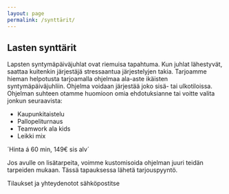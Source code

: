 ```yaml
---
layout: page
permalink: /synttärit/
---
```


## Lasten synttärit

Lapsten syntymäpäiväjuhlat ovat riemuisa tapahtuma. Kun juhlat lähestyvät, saattaa kuitenkin järjestäjä stressaantua järjestelyjen takia. 
Tarjoamme hieman helpotusta tarjoamalla ohjelmaa ala-aste ikäisten syntymäpäiväjuhliin. Ohjelma voidaan järjestää joko sisä- tai 
ulkotiloissa. Ohjelman suhteen otamme huomioon omia ehdotuksianne tai voitte valita jonkun seuraavista:

* Kaupunkitaistelu
* Pallopeliturnaus
* Teamwork ala kids
* Leikki mix

´Hinta á 60 min, 149€ sis alv´

Jos avulle on lisätarpeita, voimme kustomisoida ohjelman juuri teidän tarpeiden mukaan. Tässä tapauksessa lähetä tarjouspyyntö.

Tilaukset ja yhteydenotot sähköpostitse


